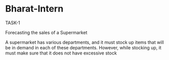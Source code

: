 # Bharat-Intern

TASK-1

Forecasting the sales of a Supermarket

A supermarket has various departments, and it must stock up items that will be in demand in each of these departments. However, while stocking up, it must make sure that it does not have excessive stock
